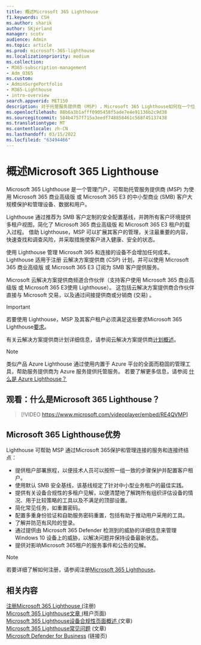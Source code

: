 ```yaml
---
title: 概述Microsoft 365 Lighthouse
f1.keywords: CSH
ms.author: sharik
author: SKjerland
manager: scotv
audience: Admin
ms.topic: article
ms.prod: microsoft-365-lighthouse
ms.localizationpriority: medium
ms.collection:
- M365-subscription-management
- Adm_O365
ms.custom:
- AdminSurgePortfolio
- M365-Lighthouse
- intro-overview
search.appverid: MET150
description: 对于托管服务提供商 (MSP) ，Microsoft 365 Lighthouse如何在一个位置保护和管理客户租户。
ms.openlocfilehash: 88b6a3b1afff0905458f5ade7e4e91136b2c9d38
ms.sourcegitcommit: 584b4757f715a3eedf748858461c568f45137438
ms.translationtype: MT
ms.contentlocale: zh-CN
ms.lasthandoff: 03/15/2022
ms.locfileid: "63494466"
---
```

# <a name="overview-of-microsoft-365-lighthouse"></a>概述Microsoft 365 Lighthouse

Microsoft 365 Lighthouse 是一个管理门户，可帮助托管服务提供商 (MSP) 为使用 Microsoft 365 商业高级版 或 Microsoft 365 E3 的中小型商业 (SMB) 客户大规模保护和管理设备、数据和用户。 

Lighthouse 通过推荐为 SMB 客户定制的安全配置基线，并跨所有客户环境提供多租户视图，简化了 Microsoft 365 商业高级版 和 Microsoft 365 E3 租户的载入过程。 借助 Lighthouse，MSP 可以扩展其客户的管理，关注最重要的内容，快速查找和调查风险，并采取措施使客户进入健康、安全的状态。

使用 Lighthouse 管理 Microsoft 365 和连接的设备不会增加任何成本。 Lighthouse 适用于注册 云解决方案提供商 (CSP) 计划，并可以使用 Microsoft 365 商业高级版 或 Microsoft 365 E3 订阅为 SMB 客户提供服务。

Microsoft 云解决方案提供商频道合作伙伴（支持客户使用 Microsoft 365 商业高级版 或 Microsoft 365 E3使用 Lighthouse）。 这包括云解决方案提供商合作伙伴直接与 Microsoft 交易，以及通过间接提供商或分销商 (交易) 。 

> [!IMPORTANT] 
> 若要使用 Lighthouse，MSP 及其客户租户必须满足这些要求Microsoft 365 Lighthouse[要求](m365-lighthouse-requirements.md)。     

有关云解决方案提供商计划详细信息，请参阅云解决方案提供商[计划概述](/partner-center/csp-overview)。

> [!NOTE]  
> 类似产品 Azure Lighthouse 通过使用内置于 Azure 平台的全面而稳固的管理工具，帮助服务提供商为 Azure 服务提供托管服务。 若要了解更多信息，请参阅 [什么是 Azure Lighthouse？](/azure/lighthouse/overview)   

## <a name="watch-what-is-microsoft-365-lighthouse"></a>观看：什么是Microsoft 365 Lighthouse？

> [!VIDEO https://www.microsoft.com/videoplayer/embed/RE4QVMP]

## <a name="microsoft-365-lighthouse-benefits"></a>Microsoft 365 Lighthouse优势

Lighthouse 可帮助 MSP 通过Microsoft 365保护和管理连接的服务和连接终结点：

- 提供租户部署旅程，以便技术人员可以按照一组一致的步骤保护并配置客户租户。 
- 使用默认 SMB 安全基线，该基线规定了针对中小型业务租户的最佳实践。 
- 提供有关设备合规性的多租户见解，以便清楚地了解跨所有组织评估设备的情况、用于比较策略的工具以及不满足的顶部设置。 
- 简化常见任务，如重置密码。
- 配置多重身份验证和自助服务密码重置，包括有助于推动用户采用的工具。 
- 了解并防范有风险的登录。
- 通过提供由 Microsoft 365 Defender 检测到的威胁的详细信息来管理 Windows 10 设备上的威胁，以解决问题并保持设备最新状态。
- 提供对影响Microsoft 365租户的服务事件和公告的见解。

> [!NOTE] 
> 若要详细了解如何注册，请参阅注册[Microsoft 365 Lighthouse](m365-lighthouse-sign-up.md)。

## <a name="related-content"></a>相关内容

[注册Microsoft 365 Lighthouse (](m365-lighthouse-sign-up.md)注册)   
[Microsoft 365 Lighthouse文章 (](m365-lighthouse-tenants-page-overview.md)租户页面)    
[Microsoft 365 Lighthouse设备合规性页面概述 (](m365-lighthouse-device-compliance-page-overview.md)文章)    
[Microsoft 365 Lighthouse常见问题](m365-lighthouse-faq.yml) (文章)    
[Microsoft Defender for Business](../security/defender-business/index.yml) (链接页) 